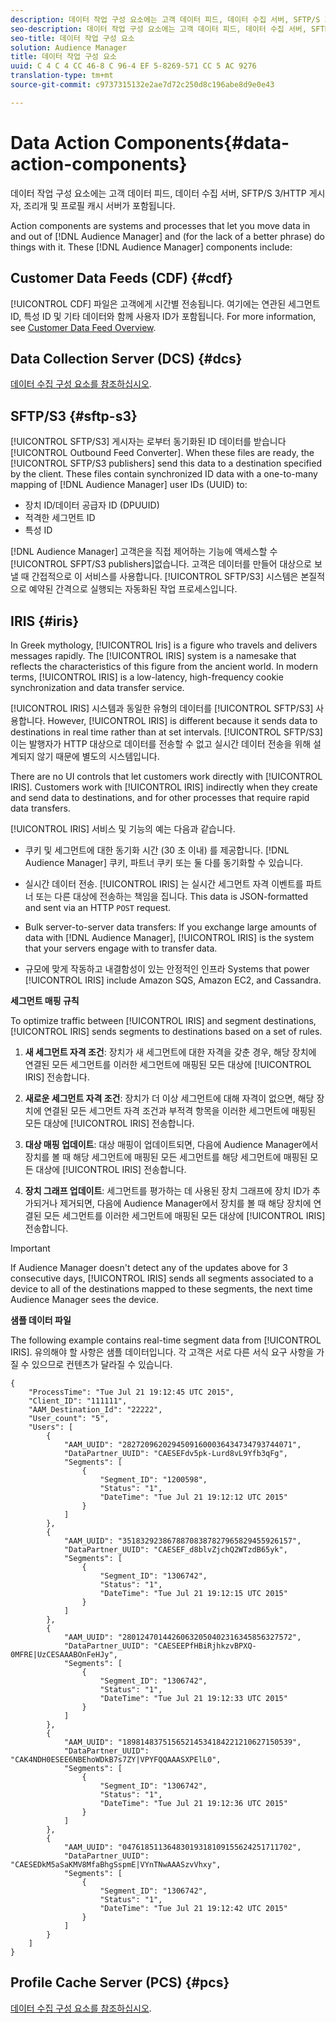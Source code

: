```yaml
---
description: 데이터 작업 구성 요소에는 고객 데이터 피드, 데이터 수집 서버, SFTP/S 3/HTTP 게시자, 조리개 및 프로필 캐시 서버가 포함됩니다.
seo-description: 데이터 작업 구성 요소에는 고객 데이터 피드, 데이터 수집 서버, SFTP/S 3/HTTP 게시자, 조리개 및 프로필 캐시 서버가 포함됩니다.
seo-title: 데이터 작업 구성 요소
solution: Audience Manager
title: 데이터 작업 구성 요소
uuid: C 4 C 4 CC 46-8 C 96-4 EF 5-8269-571 CC 5 AC 9276
translation-type: tm+mt
source-git-commit: c9737315132e2ae7d72c250d8c196abe8d9e0e43

---
```



# Data Action Components{#data-action-components}

데이터 작업 구성 요소에는 고객 데이터 피드, 데이터 수집 서버, SFTP/S 3/HTTP 게시자, 조리개 및 프로필 캐시 서버가 포함됩니다.

<!-- 

c_compact.xml

 -->

Action components are systems and processes that let you move data in and out of [!DNL Audience Manager] and (for the lack of a better phrase) do things with it. These [!DNL Audience Manager] components include:

## Customer Data Feeds (CDF) {#cdf}

[!UICONTROL CDF] 파일은 고객에게 시간별 전송됩니다. 여기에는 연관된 세그먼트 ID, 특성 ID 및 기타 데이터와 함께 사용자 ID가 포함됩니다. For more information, see [Customer Data Feed Overview](../../features/cdf-files.md).

## Data Collection Server (DCS) {#dcs}

[데이터 수집 구성 요소를 참조하십시오](../../reference/system-components/components-data-collection.md).

## SFTP/S3 {#sftp-s3}

[!UICONTROL SFTP/S3] 게시자는 로부터 동기화된 ID 데이터를 받습니다 [!UICONTROL Outbound Feed Converter]. When these files are ready, the [!UICONTROL SFTP/S3 publishers] send this data to a destination specified by the client. These files contain synchronized ID data with a one-to-many mapping of [!DNL Audience Manager] user IDs (UUID) to:

* 장치 ID/데이터 공급자 ID (DPUUID)
* 적격한 세그먼트 ID
* 특성 ID

[!DNL Audience Manager] 고객은을 직접 제어하는 기능에 액세스할 수 [!UICONTROL SFPT/S3 publishers]없습니다. 고객은 데이터를 만들어 대상으로 보낼 때 간접적으로 이 서비스를 사용합니다. [!UICONTROL SFTP/S3] 시스템은 본질적으로 예약된 간격으로 실행되는 자동화된 작업 프로세스입니다.

## IRIS {#iris}

In Greek mythology, [!UICONTROL Iris] is a figure who travels and delivers messages rapidly. The [!UICONTROL IRIS] system is a namesake that reflects the characteristics of this figure from the ancient world. In modern terms, [!UICONTROL IRIS] is a low-latency, high-frequency cookie synchronization and data transfer service.

[!UICONTROL IRIS] 시스템과 동일한 유형의 데이터를 [!UICONTROL SFTP/S3] 사용합니다. However, [!UICONTROL IRIS] is different because it sends data to destinations in real time rather than at set intervals. [!UICONTROL SFTP/S3] 이는 발행자가 HTTP 대상으로 데이터를 전송할 수 없고 실시간 데이터 전송을 위해 설계되지 않기 때문에 별도의 시스템입니다.

There are no UI controls that let customers work directly with [!UICONTROL IRIS]. Customers work with [!UICONTROL IRIS] indirectly when they create and send data to destinations, and for other processes that require rapid data transfers.

[!UICONTROL IRIS] 서비스 및 기능의 예는 다음과 같습니다.

* 쿠키 및 세그먼트에 대한 동기화 시간 (30 초 이내) 를 제공합니다. [!DNL Audience Manager] 쿠키, 파트너 쿠키 또는 둘 다를 동기화할 수 있습니다.
* 실시간 데이터 전송. [!UICONTROL IRIS] 는 실시간 세그먼트 자격 이벤트를 파트너 또는 다른 대상에 전송하는 책임을 집니다. This data is JSON-formatted and sent via an HTTP `POST` request.

* Bulk server-to-server data transfers: If you exchange large amounts of data with [!DNL Audience Manager], [!UICONTROL IRIS] is the system that your servers engage with to transfer data.

* 규모에 맞게 작동하고 내결함성이 있는 안정적인 인프라 Systems that power [!UICONTROL IRIS] include Amazon SQS, Amazon EC2, and Cassandra.

**세그먼트 매핑 규칙**

To optimize traffic between [!UICONTROL IRIS] and segment destinations, [!UICONTROL IRIS] sends segments to destinations based on a set of rules.

1. **새 세그먼트 자격 조건**: 장치가 새 세그먼트에 대한 자격을 갖춘 경우, 해당 장치에 연결된 모든 세그먼트를 이러한 세그먼트에 매핑된 모든 대상에 [!UICONTROL IRIS] 전송합니다.

1. **새로운 세그먼트 자격 조건**: 장치가 더 이상 세그먼트에 대해 자격이 없으면, 해당 장치에 연결된 모든 세그먼트 자격 조건과 부적격 항목을 이러한 세그먼트에 매핑된 모든 대상에 [!UICONTROL IRIS] 전송합니다.

1. **대상 매핑 업데이트**: 대상 매핑이 업데이트되면, 다음에 Audience Manager에서 장치를 볼 때 해당 세그먼트에 매핑된 모든 세그먼트를 해당 세그먼트에 매핑된 모든 대상에 [!UICONTROL IRIS] 전송합니다.

1. **장치 그래프 업데이트**: 세그먼트를 평가하는 데 사용된 장치 그래프에 장치 ID가 추가되거나 제거되면, 다음에 Audience Manager에서 장치를 볼 때 해당 장치에 연결된 모든 세그먼트를 이러한 세그먼트에 매핑된 모든 대상에 [!UICONTROL IRIS] 전송합니다.

>[!IMPORTANT]
>
>If Audience Manager doesn't detect any of the updates above for 3 consecutive days, [!UICONTROL IRIS] sends all segments associated to a device to all of the destinations mapped to these segments, the next time Audience Manager sees the device.

**샘플 데이터 파일**

The following example contains real-time segment data from [!UICONTROL IRIS]. 유의해야 할 사항은 샘플 데이터입니다. 각 고객은 서로 다른 서식 요구 사항을 가질 수 있으므로 컨텐츠가 달라질 수 있습니다.

```
{
    "ProcessTime": "Tue Jul 21 19:12:45 UTC 2015",
    "Client_ID": "111111",
    "AAM_Destination_Id": "22222",
    "User_count": "5",
    "Users": [
        {
            "AAM_UUID": "28272096202945091600036434734793744071",
            "DataPartner_UUID": "CAESEFdv5pk-Lurd8vL9Yfb3qFg",
            "Segments": [
                {
                    "Segment_ID": "1200598",
                    "Status": "1",
                    "DateTime": "Tue Jul 21 19:12:12 UTC 2015"
                }
            ]
        },
        {
            "AAM_UUID": "35183292386788708387827965829455926157",
            "DataPartner_UUID": "CAESEF_d8blvZjchQ2WTzdB65yk",
            "Segments": [
                {
                    "Segment_ID": "1306742",
                    "Status": "1",
                    "DateTime": "Tue Jul 21 19:12:15 UTC 2015"
                }
            ]
        },
        {
            "AAM_UUID": "28012470144260632050402316345856327572",
            "DataPartner_UUID": "CAESEEPfHBiRjhkzvBPXQ-0MFRE|UzCESAAABOnFeHJy",
            "Segments": [
                {
                    "Segment_ID": "1306742",
                    "Status": "1",
                    "DateTime": "Tue Jul 21 19:12:33 UTC 2015"
                }
            ]
        },
        {
            "AAM_UUID": "18981483751565214534184221210627150539",
            "DataPartner_UUID": "CAK4NDH0ESEE6NBEhoWDkB7s7ZY|VPYFQQAAASXPElL0",
            "Segments": [
                {
                    "Segment_ID": "1306742",
                    "Status": "1",
                    "DateTime": "Tue Jul 21 19:12:36 UTC 2015"
                }
            ]
        },
        {
            "AAM_UUID": "04761851136483019318109155624251711702",
            "DataPartner_UUID": "CAESEDkM5aSaKMV8MfaBhgSspmE|VYnTNwAAASzvVhxy",
            "Segments": [
                {
                    "Segment_ID": "1306742",
                    "Status": "1",
                    "DateTime": "Tue Jul 21 19:12:42 UTC 2015"
                }
            ]
        }
    ]
}
```

## Profile Cache Server (PCS) {#pcs}

[데이터 수집 구성 요소를 참조하십시오](../../reference/system-components/components-data-collection.md).
